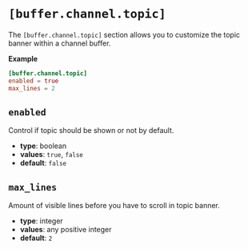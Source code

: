 # `[buffer.channel.topic]`

The `[buffer.channel.topic]` section allows you to customize the topic banner within a channel buffer.

**Example**

```toml
[buffer.channel.topic]
enabled = true
max_lines = 2
```

## `enabled`

Control if topic should be shown or not by default.

- **type**: boolean
- **values**: `true`, `false`
- **default**: `false`

## `max_lines`

Amount of visible lines before you have to scroll in topic banner.

- **type**: integer
- **values**: any positive integer
- **default**: `2`
